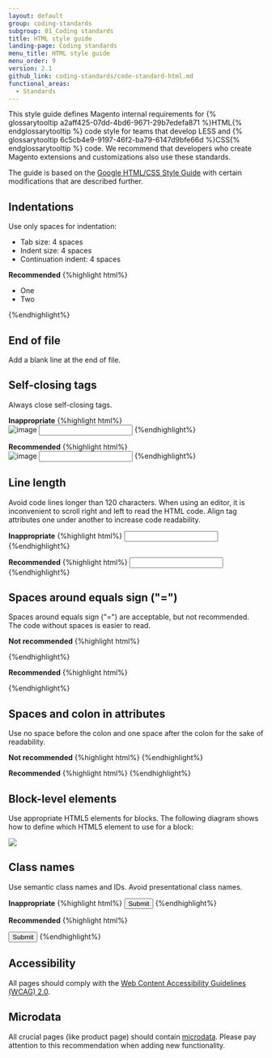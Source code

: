 ```yaml
---
layout: default
group: coding-standards
subgroup: 01_Coding standards
title: HTML style guide
landing-page: Coding standards
menu_title: HTML style guide
menu_order: 9
version: 2.1
github_link: coding-standards/code-standard-html.md
functional_areas:
  - Standards
---
```


This style guide defines Magento internal requirements for {% glossarytooltip a2aff425-07dd-4bd6-9671-29b7edefa871 %}HTML{% endglossarytooltip %} code style for teams that develop LESS and {% glossarytooltip 6c5cb4e9-9197-46f2-ba79-6147d9bfe66d %}CSS{% endglossarytooltip %} code. We recommend that developers who create Magento extensions and customizations also use these standards.

The guide is based on the [Google HTML/CSS Style Guide](https://google.github.io/styleguide/htmlcssguide.xml) with certain modifications that are described further.

## Indentations

Use only spaces for indentation:

* Tab size: 4 spaces
* Indent size: 4 spaces
* Continuation indent: 4 spaces

**Recommended**
{%highlight html%}
<ul>
    <li>One</li>
    <li>Two</li>
</ul>
{%endhighlight%}

## End of file
Add a blank line at the end of file.

## Self-closing tags
Always close self-closing tags.

**Inappropriate**
{%highlight html%}
<br>
<img src="image.png" alt="image">
<input type="text" name="username">
{%endhighlight%}


**Recommended**
{%highlight html%}
<br />
<img src="image.png" alt="image" />
<input type="text" name="username" />
{%endhighlight%}


## Line length
Avoid code lines longer than 120 characters. When using an editor, it is inconvenient to scroll right and left to read the HTML code. Align tag attributes one under another to increase code readability.

**Inappropriate**
{%highlight html%}
<input data-bind="attr: { id: 'cart-item-'+item_id+'-qty', 'data-cart-item': item_id, 'data-item-qty': qty }, value: qty" type="number" size="4" class="item-qty cart-item-qty" maxlength="12"/>
{%endhighlight%}

**Recommended**
{%highlight html%}
<input data-bind="attr: {
       id: 'cart-item-'+item_id+'-qty',
       'data-cart-item': item_id,
       'data-item-qty': qty
       }, value: qty"
       type="number"
       size="4"
       class="item-qty cart-item-qty"
       maxlength="12"/>
{%endhighlight%}

## Spaces around equals sign ("=")
Spaces around equals sign ("=") are acceptable, but not recommended. The code without spaces is easier to read.

**Not recommended**
{%highlight html%}
<link rel = "stylesheet" href = "styles.css">
{%endhighlight%}

**Recommended**
{%highlight html%}
<link rel="stylesheet" href="styles.css">
{%endhighlight%}

## Spaces and colon in attributes
Use no space before the colon and one space after the colon for the sake of readability.

**Not recommended**
{%highlight html%}
<span data-bind="i18n : 'Update'"></span>
<span data-bind="i18n:'Update'"></span>
{%endhighlight%}

**Recommended**
{%highlight html%}
<span data-bind="i18n: 'Update'"></span>
{%endhighlight%}

## Block-level elements
Use appropriate HTML5 elements for blocks. The following diagram shows how to define which HTML5 element to use for a block:

<img src="{{ site.baseurl}}/common/images/h5d-sectioning-flowchart.png">


## Class names
Use semantic class names and IDs. Avoid presentational class names.

**Inappropriate**
{%highlight html%}
<button type="submit" class="button-green">Submit</button>
{%endhighlight%}

**Recommended**
{%highlight html%}

<button type="submit" class="action-primary">Submit</button>
{%endhighlight%}

## Accessibility
All pages should comply with the [Web Content Accessibility Guidelines (WCAG) 2.0](https://www.w3.org/TR/WCAG20/).


## Microdata
All crucial pages (like product page) should contain [microdata](https://www.w3.org/TR/microdata/). Please pay attention to this recommendation when adding new functionality.
